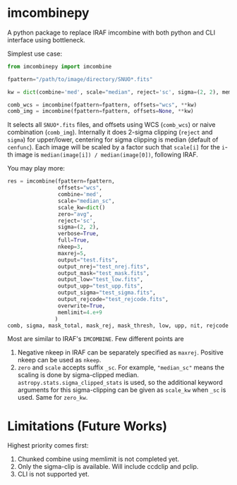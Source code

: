 # imcombinepy

A python package to replace IRAF imcombine with both python and CLI interface using bottleneck.

Simplest use case:

```python
from imcombinepy import imcombine

fpattern="/path/to/image/directory/SNUO*.fits"

kw = dict(combine='med', scale="median", reject='sc', sigma=(2, 2), memlimit=4.e+9)

comb_wcs = imcombine(fpattern=fpattern, offsets="wcs", **kw)
comb_img = imcombine(fpattern=fpattern, offsets=None, **kw)
```

It selects all `SNUO*.fits` files, and offsets using WCS (`comb_wcs`) or naive combination (`comb_img`). Internally it does 2-sigma clipping (`reject` and `sigma`) for upper/lower, centering for sigma clipping is median (default of `cenfunc`). Each image will be scaled by a factor such that `scale[i]` for the `i`-th image is `median(image[i]) / median(image[0])`, following IRAF.

You may play more:

```python
res = imcombine(fpattern=fpattern,
                offsets="wcs",
                combine='med',
                scale="median_sc",
                scale_kw=dict()
                zero="avg",
                reject='sc',
                sigma=(2, 2),
                verbose=True,
                full=True,
                nkeep=3,
                maxrej=5,
                output="test.fits",
                output_nrej="test_nrej.fits",
                output_mask="test_mask.fits",
                output_low="test_low.fits",
                output_upp="test_upp.fits",
                output_sigma="test_sigma.fits",
                output_rejcode="test_rejcode.fits",
                overwrite=True,
                memlimit=4.e+9
               )
comb, sigma, mask_total, mask_rej, mask_thresh, low, upp, nit, rejcode = res
```
Most are similar to IRAF's ``IMCOMBINE``. Few different points are
1. Negative nkeep in IRAF can be separately specified as ``maxrej``. Positive nkeep can be used as ``nkeep``.
1. ``zero`` and ``scale`` accepts suffix ``_sc``. For example, ``"median_sc"`` means the scaling is done by sigma-clipped median. ``astropy.stats.sigma_clipped_stats`` is used, so the additional keyword arguments for this sigma-clipping can be given as ``scale_kw`` when ``_sc`` is used. Same for ``zero_kw``.

# Limitations (Future Works)
Highest priority comes first:
1. Chunked combine using memlimit is not completed yet.
1. Only the sigma-clip is available. Will include ccdclip and pclip.
1. CLI is not supported yet.
